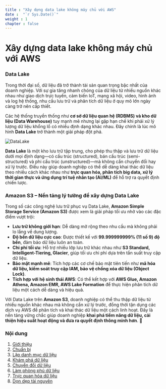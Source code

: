 ```yaml
---
title : "Xây dựng data lake không máy chủ với AWS"
date :  "`r Sys.Date()`" 
weight : 1 
chapter : false
---
```

# Xây dựng data lake không máy chủ với AWS

### **Data Lake**  
Trong thời đại số, dữ liệu đã trở thành tài sản quan trọng bậc nhất của doanh nghiệp. Với sự gia tăng nhanh chóng của dữ liệu từ nhiều nguồn khác nhau như giao dịch trực tuyến, cảm biến IoT, mạng xã hội, video, hình ảnh và log hệ thống, nhu cầu lưu trữ và phân tích dữ liệu ở quy mô lớn ngày càng trở nên cấp thiết.  

Các hệ thống truyền thống như **cơ sở dữ liệu quan hệ (RDBMS) và kho dữ liệu (Data Warehouse)** tuy mạnh mẽ nhưng lại gặp hạn chế khi phải xử lý lượng dữ liệu khổng lồ có nhiều định dạng khác nhau. Đây chính là lúc mô hình **Data Lake** trở thành một giải pháp đột phá.  

![DataLake](../images/1.introduction/001-arc.png)

**Data Lake** là một kho lưu trữ tập trung, cho phép thu thập và lưu trữ dữ liệu dưới mọi định dạng—có cấu trúc (structured), bán cấu trúc (semi-structured) và phi cấu trúc (unstructured)—mà không cần chuyển đổi hay xử lý trước. Điều này giúp doanh nghiệp có thể dễ dàng khai thác dữ liệu theo nhiều cách khác nhau như **trực quan hóa, phân tích big data, xử lý thời gian thực và ứng dụng trí tuệ nhân tạo (AI/ML)** để hỗ trợ ra quyết định chiến lược.  

### **Amazon S3 – Nền tảng lý tưởng để xây dựng Data Lake**  

Trong số các công nghệ lưu trữ phục vụ Data Lake, **Amazon Simple Storage Service (Amazon S3)** được xem là giải pháp tối ưu nhờ vào các đặc điểm vượt trội:  

- **Lưu trữ không giới hạn**: Dễ dàng mở rộng theo nhu cầu mà không phải lo lắng về dung lượng.  
- **Độ bền dữ liệu cực cao**: Được thiết kế với **99.999999999% (11 số 9) độ bền**, đảm bảo dữ liệu luôn an toàn.  
- **Chi phí tối ưu**: Hỗ trợ nhiều lớp lưu trữ khác nhau như **S3 Standard, Intelligent-Tiering, Glacier**, giúp tối ưu chi phí dựa trên tần suất truy cập dữ liệu.  
- **Bảo mật mạnh mẽ**: Tích hợp các cơ chế bảo mật tiên tiến như **mã hóa dữ liệu, kiểm soát truy cập IAM, bảo vệ chống xóa dữ liệu (Object Lock)**.  
- **Tích hợp với hệ sinh thái AWS**: Có thể kết hợp với **AWS Glue, Amazon Athena, Amazon EMR, AWS Lake Formation** để thực hiện phân tích dữ liệu một cách dễ dàng và hiệu quả.  

Với Data Lake trên **Amazon S3**, doanh nghiệp có thể thu thập dữ liệu từ nhiều nguồn khác nhau mà không cần xử lý trước, đồng thời tận dụng các dịch vụ AWS để phân tích và khai thác dữ liệu một cách linh hoạt. Đây là nền tảng vững chắc giúp doanh nghiệp **khai phá tiềm năng dữ liệu, cải thiện hiệu suất hoạt động và đưa ra quyết định thông minh hơn**. 🚀

### Nội dung
1. [Giới thiệu](1-Introduction/)
2. [Chuẩn bị](2-Preparetion/)
3. [Lập danh mục dữ liệu](3-Discovering-Cataloging/)
4. [Khám phá dữ liệu](4-Exploring/)
5. [Chuyển đổi dữ liệu](5-Transforming/)
6. [Làm phòng phú dữ liệu](6-Enriching/)
7. [Trực quan hóa dữ liệu](7-Visualizing/)
8. [Dọn dẹp tài nguyên](8-Clean/)
